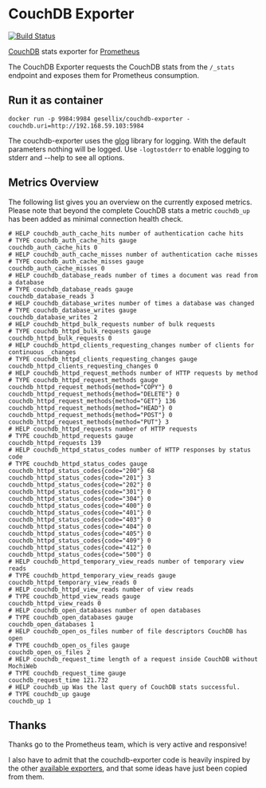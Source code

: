 # CouchDB Exporter

[![Build Status](https://travis-ci.org/gesellix/couchdb-exporter.svg?branch=master)](https://travis-ci.org/gesellix/couchdb-exporter)

[CouchDB](http://couchdb.apache.org/) stats exporter for [Prometheus](http://prometheus.io/)

The CouchDB Exporter requests the CouchDB stats from the `/_stats` endpoint and 
exposes them for Prometheus consumption.

## Run it as container

```
docker run -p 9984:9984 gesellix/couchdb-exporter -couchdb.uri=http://192.168.59.103:5984
```

The couchdb-exporter uses the [glog](https://godoc.org/github.com/golang/glog) library for logging.
With the default parameters nothing will be logged.
Use `-logtostderr` to enable logging to stderr and --help to see all options.

## Metrics Overview
The following list gives you an overview on the currently exposed metrics.
Please note that beyond the complete CouchDB stats a metric `couchdb_up` has been
added as minimal connection health check.

```
# HELP couchdb_auth_cache_hits number of authentication cache hits
# TYPE couchdb_auth_cache_hits gauge
couchdb_auth_cache_hits 0
# HELP couchdb_auth_cache_misses number of authentication cache misses
# TYPE couchdb_auth_cache_misses gauge
couchdb_auth_cache_misses 0
# HELP couchdb_database_reads number of times a document was read from a database
# TYPE couchdb_database_reads gauge
couchdb_database_reads 3
# HELP couchdb_database_writes number of times a database was changed
# TYPE couchdb_database_writes gauge
couchdb_database_writes 2
# HELP couchdb_httpd_bulk_requests number of bulk requests
# TYPE couchdb_httpd_bulk_requests gauge
couchdb_httpd_bulk_requests 0
# HELP couchdb_httpd_clients_requesting_changes number of clients for continuous _changes
# TYPE couchdb_httpd_clients_requesting_changes gauge
couchdb_httpd_clients_requesting_changes 0
# HELP couchdb_httpd_request_methods number of HTTP requests by method
# TYPE couchdb_httpd_request_methods gauge
couchdb_httpd_request_methods{method="COPY"} 0
couchdb_httpd_request_methods{method="DELETE"} 0
couchdb_httpd_request_methods{method="GET"} 136
couchdb_httpd_request_methods{method="HEAD"} 0
couchdb_httpd_request_methods{method="POST"} 0
couchdb_httpd_request_methods{method="PUT"} 3
# HELP couchdb_httpd_requests number of HTTP requests
# TYPE couchdb_httpd_requests gauge
couchdb_httpd_requests 139
# HELP couchdb_httpd_status_codes number of HTTP responses by status code
# TYPE couchdb_httpd_status_codes gauge
couchdb_httpd_status_codes{code="200"} 68
couchdb_httpd_status_codes{code="201"} 3
couchdb_httpd_status_codes{code="202"} 0
couchdb_httpd_status_codes{code="301"} 0
couchdb_httpd_status_codes{code="304"} 0
couchdb_httpd_status_codes{code="400"} 0
couchdb_httpd_status_codes{code="401"} 0
couchdb_httpd_status_codes{code="403"} 0
couchdb_httpd_status_codes{code="404"} 0
couchdb_httpd_status_codes{code="405"} 0
couchdb_httpd_status_codes{code="409"} 0
couchdb_httpd_status_codes{code="412"} 0
couchdb_httpd_status_codes{code="500"} 0
# HELP couchdb_httpd_temporary_view_reads number of temporary view reads
# TYPE couchdb_httpd_temporary_view_reads gauge
couchdb_httpd_temporary_view_reads 0
# HELP couchdb_httpd_view_reads number of view reads
# TYPE couchdb_httpd_view_reads gauge
couchdb_httpd_view_reads 0
# HELP couchdb_open_databases number of open databases
# TYPE couchdb_open_databases gauge
couchdb_open_databases 1
# HELP couchdb_open_os_files number of file descriptors CouchDB has open
# TYPE couchdb_open_os_files gauge
couchdb_open_os_files 2
# HELP couchdb_request_time length of a request inside CouchDB without MochiWeb
# TYPE couchdb_request_time gauge
couchdb_request_time 121.732
# HELP couchdb_up Was the last query of CouchDB stats successful.
# TYPE couchdb_up gauge
couchdb_up 1
```

## Thanks

Thanks go to the Prometheus team, which is very active and responsive!

I also have to admit that the couchdb-exporter code is heavily inspired by 
the other [available exporters](http://prometheus.io/docs/instrumenting/exporters/), 
and that some ideas have just been copied from them.
